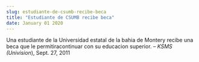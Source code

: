 ```yaml
---
slug: estudiante-de-csumb-recibe-beca
title: "Estudiante de CSUMB recibe beca"
date: January 01 2020
---
```


 
<p>
  Una estudiante de la Universidad estatal de la bahia de Montery recibe una
  beca que le permitiracontinuar con su educacion superior.
  <em>– KSMS (Univision</em>), Sept. 27, 2011
</p>
 
